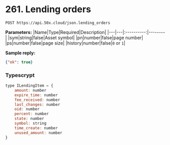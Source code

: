# 261. Lending orders

```text
POST https://api.50x.cloud/json.lending_orders
```

**Parameters:**
|Name|Type|Required|Description|
|---|---|:----------:|--------|
|sym|string|false|Asset symbol|
|pn|number|false|page number|
|ps|number|false|page size|
|history|number|false|`0` or `1`|

**Sample reply:**

```json
{"ok": true}
```

### **Typescrypt**

```js
type ILendingItem = {
    amount: number
    expire_time: number
    fee_received: number
    last_changes: number
    oid: number
    percent: number
    state: number
    symbol: string
    time_create: number
    unused_amount: number
}
```
